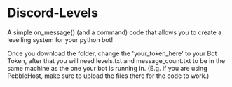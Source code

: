 # Discord-Levels
A simple on_message() (and a command) code that allows you to create a levelling system for your python bot!

Once you download the folder, change the 'your_token_here' to your Bot Token, after that you will need levels.txt and message_count.txt to be in the same machine as the one your bot is running in. (E.g. if you are using PebbleHost, make sure to upload the files there for the code to work.)
